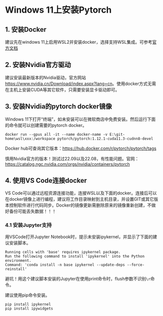 # Windows 11上安装Pytorch  

## 1. 安装Docker  

建议先在windows 11上启用WSL2并安装docker，选择支持WSL集成。可参考[官方文档](https://docs.docker.com/desktop/windows/wsl/)  

## 2. 安装Nvidia官方驱动  

建议安装最新版本的Nvidia驱动，官方网站<https://www.nvidia.cn/Download/index.aspx?lang=cn>。使用docker方式无需在主机上安装CUDA等其它软件，只需要安装显卡驱动即可。  

## 3. 安装Nvidia的pytorch docker镜像  

Windows 11下打开“终端”，如未安装可以在微软商店中免费安装。然后运行下面的命令就可以创建需要的pytorch docker。

```linux
docker run --gpus all -it --name docker-name -v E:\git-home\wsl\xxx:/workspace pytorch/pytorch:1.12.1-cuda11.3-cudnn8-devel
```  

Docker hub可查询其它版本：<https://hub.docker.com/r/pytorch/pytorch/tags>  

慎用Nvidia官方的版本！测试过22.09以及22.08，有性能问题。官网：<https://catalog.ngc.nvidia.com/orgs/nvidia/containers/pytorch>  

## 4. 使用VS Code连接docker  

VS Code可以通过远程资源连接功能，连接WSL以及下面的docker。连接后可以在docker镜像上进行编程，建议将工作目录映射到主机目录，并设置GIT或其它版本控制软件进行代码同步。Docker的镜像更新需删除原来的镜像重新创建，不做好备份可能丢失数据！！！  

### 4.1 安装Jupyter支持  

用VSCode打开Jupyter Notebook时，提示未安装ipykernel，并显示了下面的建议安装脚本。  

```linux
Running cells with 'base' requires ipykernel package.
Run the following command to install 'ipykernel' into the Python environment. 
Command: 'conda install -n base ipykernel --update-deps --force-reinstall'
```

避坑！用这个建议脚本安装的Jupyter在使用print命令时，flush参数不识别`\r`命令。

建议使用pip命令安装。

```command  
pip install ipykernel
pip install ipywidgets
```  
